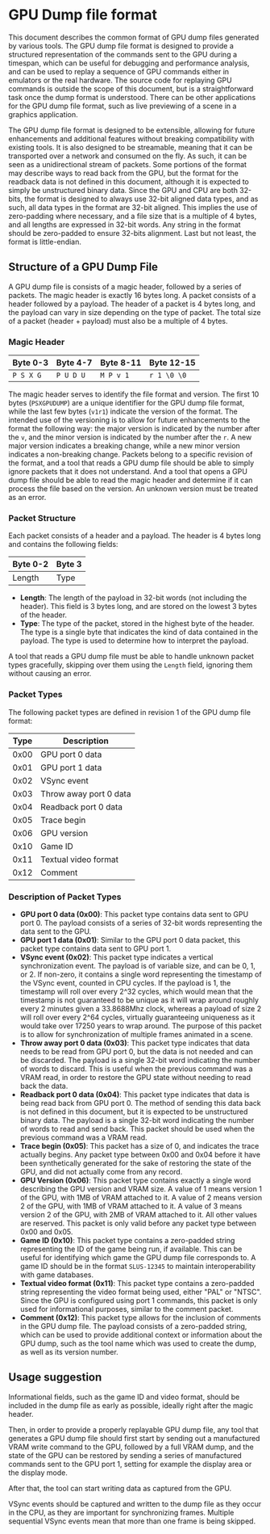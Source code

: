 # GPU Dump file format

This document describes the common format of GPU dump files generated by various tools. The GPU dump file format is designed to provide a structured representation of the commands sent to the GPU during a timespan, which can be useful for debugging and performance analysis, and can be used to replay a sequence of GPU commands either in emulators or the real hardware. The source code for replaying GPU commands is outside the scope of this document, but is a straightforward task once the dump format is understood. There can be other applications for the GPU dump file format, such as live previewing of a scene in a graphics application.

The GPU dump file format is designed to be extensible, allowing for future enhancements and additional features without breaking compatibility with existing tools. It is also designed to be streamable, meaning that it can be transported over a network and consumed on the fly. As such, it can be seen as a unidirectional stream of packets. Some portions of the format may describe ways to read back from the GPU, but the format for the readback data is not defined in this document, although it is expected to simply be unstructured binary data. Since the GPU and CPU are both 32-bits, the format is designed to always use 32-bit aligned data types, and as such, all data types in the format are 32-bit aligned. This implies the use of zero-padding where necessary, and a file size that is a multiple of 4 bytes, and all lengths are expressed in 32-bit words. Any string in the format should be zero-padded to ensure 32-bits alignment. Last but not least, the format is little-endian.

## Structure of a GPU Dump File

A GPU dump file is consists of a magic header, followed by a series of packets. The magic header is exactly 16 bytes long. A packet consists of a header followed by a payload. The header of a packet is 4 bytes long, and the payload can vary in size depending on the type of packet. The total size of a packet (header + payload) must also be a multiple of 4 bytes.

### Magic Header

| Byte 0-3 | Byte 4-7 | Byte 8-11 | Byte 12-15 |
|----------|----------|-----------|------------|
| `P S X G`| `P U D U`| `M P v 1` | `r 1 \0 \0`  |

The magic header serves to identify the file format and version. The first 10 bytes (`PSXGPUDUMP`) are a unique identifier for the GPU dump file format, while the last few bytes (`v1r1`) indicate the version of the format. The intended use of the versioning is to allow for future enhancements to the format the following way: the major version is indicated by the number after the `v`, and the minor version is indicated by the number after the `r`. A new major version indicates a breaking change, while a new minor version indicates a non-breaking change. Packets belong to a specific revision of the format, and a tool that reads a GPU dump file should be able to simply ignore packets that it does not understand. And a tool that opens a GPU dump file should be able to read the magic header and determine if it can process the file based on the version. An unknown version must be treated as an error.

### Packet Structure

Each packet consists of a header and a payload. The header is 4 bytes long and contains the following fields:

| Byte 0-2 | Byte 3  |
|----------|---------|
| Length   | Type    |

- **Length**: The length of the payload in 32-bit words (not including the header). This field is 3 bytes long, and are stored on the lowest 3 bytes of the header.
- **Type**: The type of the packet, stored in the highest byte of the header. The type is a single byte that indicates the kind of data contained in the payload. The type is used to determine how to interpret the payload.

A tool that reads a GPU dump file must be able to handle unknown packet types gracefully, skipping over them using the `Length` field, ignoring them without causing an error.

### Packet Types

The following packet types are defined in revision 1 of the GPU dump file format:

| Type | Description                       |
|------|-----------------------------------|
| 0x00 | GPU port 0 data                   |
| 0x01 | GPU port 1 data                   |
| 0x02 | VSync event                       |
| 0x03 | Throw away port 0 data            |
| 0x04 | Readback port 0 data              |
| 0x05 | Trace begin                       |
| 0x06 | GPU version                       |
| 0x10 | Game ID                           |
| 0x11 | Textual video format              |
| 0x12 | Comment                           |

### Description of Packet Types

- **GPU port 0 data (0x00)**: This packet type contains data sent to GPU port 0. The payload consists of a series of 32-bit words representing the data sent to the GPU.
- **GPU port 1 data (0x01)**: Similar to the GPU port 0 data packet, this packet type contains data sent to GPU port 1.
- **VSync event (0x02)**: This packet type indicates a vertical synchronization event. The payload is of variable size, and can be 0, 1, or 2. If non-zero, it contains a single word representing the timestamp of the VSync event, counted in CPU cycles. If the payload is 1, the timestamp will roll over every 2^32 cycles, which would mean that the timestamp is not guaranteed to be unique as it will wrap around roughly every 2 minutes given a 33.8688Mhz clock, whereas a payload of size 2 will roll over every 2^64 cycles, virtually guaranteeing uniqueness as it would take over 17250 years to wrap around. The purpose of this packet is to allow for synchronization of multiple frames animated in a scene.
- **Throw away port 0 data (0x03)**: This packet type indicates that data needs to be read from GPU port 0, but the data is not needed and can be discarded. The payload is a single 32-bit word indicating the number of words to discard. This is useful when the previous command was a VRAM read, in order to restore the GPU state without needing to read back the data.
- **Readback port 0 data (0x04)**: This packet type indicates that data is being read back from GPU port 0. The method of sending this data back is not defined in this document, but it is expected to be unstructured binary data. The payload is a single 32-bit word indicating the number of words to read and send back. This packet should be used when the previous command was a VRAM read.
- **Trace begin (0x05)**: This packet has a size of 0, and indicates the trace actually begins. Any packet type between 0x00 and 0x04 before it have been synthetically generated for the sake of restoring the state of the GPU, and did not actually come from any record.
- **GPU Version (0x06)**: This packet type contains exactly a single word describing the GPU version and VRAM size. A value of 1 means version 1 of the GPU, with 1MB of VRAM attached to it. A value of 2 means version 2 of the GPU, with 1MB of VRAM attached to it. A value of 3 means version 2 of the GPU, with 2MB of VRAM attached to it. All other values are reserved. This packet is only valid before any packet type between 0x00 and 0x05.
- **Game ID (0x10)**: This packet type contains a zero-padded string representing the ID of the game being run, if available. This can be useful for identifying which game the GPU dump file corresponds to. A game ID should be in the format `SLUS-12345` to maintain interoperability with game databases.
- **Textual video format (0x11)**: This packet type contains a zero-padded string representing the video format being used, either "PAL" or "NTSC". Since the GPU is configured using port 1 commands, this packet is only used for informational purposes, similar to the comment packet.
- **Comment (0x12)**: This packet type allows for the inclusion of comments in the GPU dump file. The payload consists of a zero-padded string, which can be used to provide additional context or information about the GPU dump, such as the tool name which was used to create the dump, as well as its version number.

## Usage suggestion

Informational fields, such as the game ID and video format, should be included in the dump file as early as possible, ideally right after the magic header.

Then, in order to provide a properly replayable GPU dump file, any tool that generates a GPU dump file should first start by sending out a manufactured VRAM write command to the GPU, followed by a full VRAM dump, and the state of the GPU can be restored by sending a series of manufactured commands sent to the GPU port 1, setting for example the display area or the display mode.

After that, the tool can start writing data as captured from the GPU.

VSync events should be captured and written to the dump file as they occur in the CPU, as they are important for synchronizing frames. Multiple sequential VSync events mean that more than one frame is being skipped.

